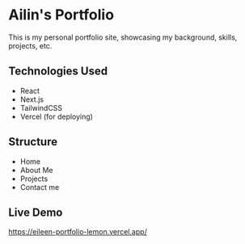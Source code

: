 # Ailin's Portfolio

This is my personal portfolio site, showcasing my background, skills, projects, etc.

## Technologies Used

- React
- Next.js
- TailwindCSS
- Vercel (for deploying)

## Structure

- Home
- About Me
- Projects
- Contact me

## Live Demo

https://eileen-portfolio-lemon.vercel.app/
